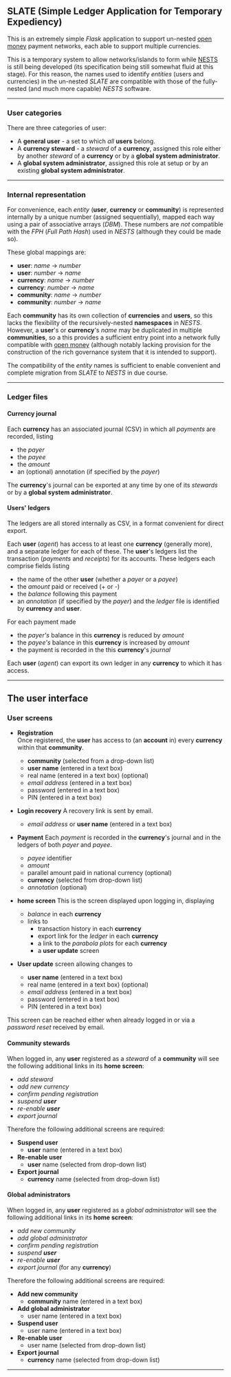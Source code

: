 ## SLATE (Simple Ledger Application for Temporary Expediency)

This is an extremely simple _Flask_ application to support un-nested
[open money](https://openmoney.github.io/specification) payment networks, each
able to support multiple currencies.

This is a temporary system to allow networks/islands to form while
[NESTS](https://nests.lrc.org.uk) is still being developed (its specification
being still somewhat fluid at this stage). For this reason, the names used to
identify _entities_ (users and currencies) in the un-nested _SLATE_ are
compatible with those of the fully-nested (and much more capable) _NESTS_
software.

----
### User categories

There are three categories of user:

  - A **general user** - a set to which _all_ **users** belong.
  - A **currency steward** - a _steward_ of a **currency**, assigned this role
    either by another _steward_ of a **currency** or by a **global system
    administrator**.
  - A **global system administrator**, assigned this role at setup or by
    an existing **global system administrator**.

----
### Internal representation

For convenience, each _entity_ (**user**, **currency** or **community**) is
represented internally by a unique number (assigned sequentially), mapped each
way using a pair of associative arrays (_DBM_). These numbers are _not_
compatible with the _FPH_ (_Full Path Hash_) used in _NESTS_ (although they
could be made so).

These global mappings are:
  - **user**: _name_ &rarr; _number_
  - **user**: _number_ &rarr; _name_
  - **currency**: _name_ &rarr; _number_
  - **currency**: _number_ &rarr; _name_
  - **community**: _name_ &rarr; _number_
  - **community**: _number_ &rarr; _name_

Each **community** has its own collection of **currencies** and **users**, so
this lacks the flexibility of the recursively-nested **namespaces** in _NESTS_.
However, a **user**'s or **currency**'s _name_ may be duplicated in multiple
**communities**, so a this provides a sufficient entry point into a network
fully compatible with [open money](https://openmoney.github.io/specification)
(although notably lacking provision for the construction of the rich governance
system that it is intended to support).

The compatibility of the _entity_ names is sufficient to enable convenient and
complete migration from _SLATE_ to _NESTS_ in due course.

-----
### Ledger files

#### Currency journal

Each **currency** has an associated journal (CSV) in which all _payments_ are
recorded, listing
  - the _payer_
  - the _payee_
  - the _amount_
  - an (optional) annotation (if specified by the _payer_)

The **currency**'s journal can be exported at any time by one of its _stewards_
or by a **global system administrator**.

#### Users' ledgers

The ledgers are all stored internally as CSV, in a format convenient for direct
export.

Each **user** (_agent_) has access to at least one **currency** (generally
more), and a separate ledger for each of these. The **user**'s ledgers list the
transaction (_payments_ and _receipts_) for its accounts. These ledgers each
comprise fields listing
  - the name of the other **user** (whether a _payer_ or a _payee_)
  - the _amount_ paid or received (+ or -)
  - the _balance_ following this payment
  - an _annotation_ (if specified by the _payer_)
and the _ledger_ file is identified by **currency** and **user**.

For each payment made
  - the _payer's_ balance in this **currency** is reduced by _amount_
  - the _payee's_ balance  in this **currency** is increased by _amount_
  - the payment is recorded in the this **currency**'s _journal_

Each **user** (_agent_) can export its own ledger in any **currency** to which
it has access.

----
## The user interface

### User screens

  - **Registration**  
    Once registered, the **user** has access to (an **account** in) every **currency** within that **community**.
    - **community** (selected from a drop-down list)
    - **user name** (entered in a text box)
    - real name (entered in a text box) (optional)
    - _email address_ (entered in a text box)
    - password (entered in a text box)
    - PIN (entered in a text box)

  - **Login recovery**
    A recovery link is sent by email.
    - _email address_ or **user name** (entered in a text box)

  - **Payment**
    Each _payment_ is recorded in the **currency**'s journal
    and in the ledgers of both _payer_ and _payee_.
    - _payee_ identifier
    - _amount_
    - parallel amount paid in national currency (optional)
    - **currency** (selected from drop-down list)
    - _annotation_ (optional)

  - **home screen**
    This is the screen displayed upon logging in, displaying
    - _balance_ in each **currency**
    - links to
      - transaction history in each **currency**
      - export link for the _ledger_ in each **currency**
      - a link to the _parabola plots_ for each **currency**
      - a **user update** screen

  - **User update** screen allowing changes to
    - **user name** (entered in a text box)
    - real name (entered in a text box) (optional)
    - _email address_ (entered in a text box)
    - password (entered in a text box)
    - PIN (entered in a text box)

This screen can be reached either when already logged in or via a _password
reset_ received by email.

#### Community stewards

When logged in, any **user** registered as a _steward_ of a **community** will see the following additional links in its
**home screen**:
  - _add steward_
  - _add new currency_
  - _confirm pending registration_
  - _suspend **user**_
  - _re-enable **user**_
  - _export journal_

Therefore the following additional screens are required:

  - **Suspend user**
    - **user** name (entered in a text box)
  - **Re-enable user**
    - **user** name (selected from drop-down list)
  - **Export journal**
    - **currency** name (selected from drop-down list)

#### Global administrators

When logged in, any **user** registered as a _global administrator_ will see
the following additional links in its **home screen**:
  - _add new community_
  - _add global administrator_
  - _confirm pending registration_
  - _suspend **user**_
  - _re-enable **user**_
  - _export journal_ (for any **currency**)

Therefore the following additional screens are required:

  - **Add new community**
    - **community** name (entered in a text box)
  - **Add global administrator**
    - user name (entered in a text box)
  - **Suspend user**
    - user name (entered in a text box)
  - **Re-enable user**
    - user name (selected from drop-down list)
  - **Export journal**
    - **currency** name (selected from drop-down list)


----
